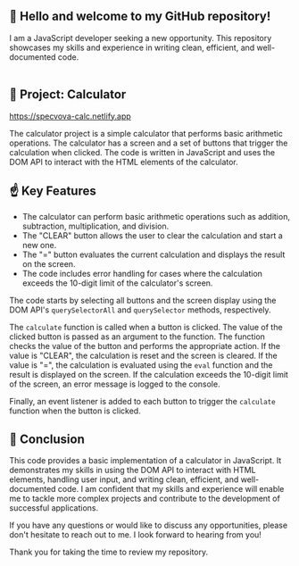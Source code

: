 👋 Hello and welcome to my GitHub repository!
-------------------

I am a JavaScript developer seeking a new opportunity. This repository showcases my skills and experience in writing clean, efficient, and well-documented code.
</br>
</br>

🧮 Project: Calculator
-------------------

https://specvova-calc.netlify.app

The calculator project is a simple calculator that performs basic arithmetic operations. The calculator has a screen and a set of buttons that trigger the calculation when clicked. The code is written in JavaScript and uses the DOM API to interact with the HTML elements of the calculator.

☝️ Key Features
------------

-   The calculator can perform basic arithmetic operations such as addition, subtraction, multiplication, and division.
-   The "CLEAR" button allows the user to clear the calculation and start a new one.
-   The "=" button evaluates the current calculation and displays the result on the screen.
-   The code includes error handling for cases where the calculation exceeds the 10-digit limit of the calculator's screen.

The code starts by selecting all buttons and the screen display using the DOM API's `querySelectorAll` and `querySelector` methods, respectively.

The `calculate` function is called when a button is clicked. The value of the clicked button is passed as an argument to the function. The function checks the value of the button and performs the appropriate action. If the value is "CLEAR", the calculation is reset and the screen is cleared. If the value is "=", the calculation is evaluated using the `eval` function and the result is displayed on the screen. If the calculation exceeds the 10-digit limit of the screen, an error message is logged to the console.

Finally, an event listener is added to each button to trigger the `calculate` function when the button is clicked.

📑 Conclusion
----------

This code provides a basic implementation of a calculator in JavaScript. It demonstrates my skills in using the DOM API to interact with HTML elements, handling user input, and writing clean, efficient, and well-documented code. I am confident that my skills and experience will enable me to tackle more complex projects and contribute to the development of successful applications.

If you have any questions or would like to discuss any opportunities, please don't hesitate to reach out to me. I look forward to hearing from you!

Thank you for taking the time to review my repository.
